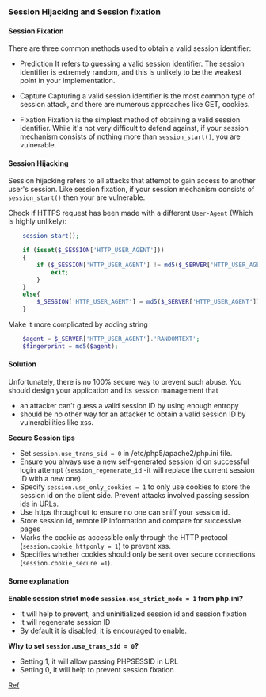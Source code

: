 ### Session Hijacking and Session fixation

#### Session Fixation

There are three common methods used to obtain a valid session identifier:
- Prediction
  It refers to guessing a valid session identifier. The session identifier is extremely random, and this is unlikely to be the weakest point in your implementation.

- Capture
  Capturing a valid session identifier is the most common type of session attack, and there are numerous approaches like GET, cookies.

- Fixation
  Fixation is the simplest method of obtaining a valid session identifier. While it's not very difficult to defend against, if your session mechanism consists of nothing more than `session_start()`, you are vulnerable.

#### Session Hijacking
Session hijacking refers to all attacks that attempt to gain access to another user's session. Like session fixation, if your session mechanism consists of `session_start()` then your are vulnerable.

Check if HTTPS request has been made with a different `User-Agent` (Which is highly unlikely):
```php
    session_start();

    if (isset($_SESSION['HTTP_USER_AGENT']))
    {
        if ($_SESSION['HTTP_USER_AGENT'] != md5($_SERVER['HTTP_USER_AGENT'])){
            exit;
        }
    }
    else{
        $_SESSION['HTTP_USER_AGENT'] = md5($_SERVER['HTTP_USER_AGENT']);
    }
```    

Make it more complicated by adding string
```php
    $agent = $_SERVER['HTTP_USER_AGENT'].'RANDOMTEXT';
    $fingerprint = md5($agent);
```


#### Solution
Unfortunately, there is no 100% secure way to prevent such abuse. You should design your application and its session management that
 - an attacker can't guess a valid session ID by using enough entropy
 - should be no other way for an attacker to obtain a valid session ID by vulnerabilities like xss.

**Secure Session tips**

- Set `session.use_trans_sid = 0` in /etc/php5/apache2/php.ini file.
- Ensure you always use a new self-generated session id on successful login attempt (`session_regenerate_id` -it will replace the current session ID with a new one).
- Specify `session.use_only_cookies = 1` to only use cookies to store the session id on the client side. Prevent attacks involved passing session ids in URLs.
- Use https throughout to ensure no one can sniff your session id.
- Store session id, remote IP information and compare for successive pages
- Marks the cookie as accessible only through the HTTP protocol (`session.cookie_httponly = 1`) to prevent xss.
- Specifies whether cookies should only be sent over secure connections (`session.cookie_secure =1`).



#### Some explanation

**Enable session strict mode `session.use_strict_mode = 1` from php.ini?**

- It will help to prevent, and uninitialized session id and session fixation
- It will regenerate session ID
- By default it is disabled, it is encouraged to enable.

**Why to set `session.use_trans_sid = 0`?**

- Setting 1, it will allow passing PHPSESSID in URL
- Setting 0, it will help to prevent session fixation


[Ref](http://www.wikihow.com/Create-a-Secure-Login-Script-in-PHP-and-MySQL#steps_4)
